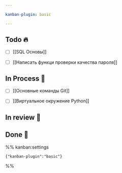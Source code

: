 ```yaml
---

kanban-plugin: basic

---
```


## Todo 🔥

- [ ] [[SQL Основы]]
- [ ] [[Написать функци проверки качества пароля]]


## In Process 🍉

- [ ] [[Основные команды Git]]
- [ ] [[Виртуальное окружение Python]]


## In review 🥇



## Done 🤽





%% kanban:settings
```
{"kanban-plugin":"basic"}
```
%%